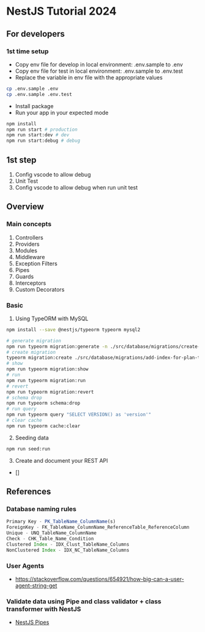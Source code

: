 # NestJS Tutorial 2024

## For developers

### 1st time setup

- Copy env file for develop in local environment: .env.sample to .env
- Copy env file for test in local environment: .env.sample to .env.test
- Replace the variable in env file with the appropriate values

```sh
cp .env.sample .env
cp .env.sample .env.test
```

- Install package
- Run your app in your expected mode

```sh
npm install
npm run start # production
npm run start:dev # dev
npm run start:debug # debug
```

## 1st step

1. Config vscode to allow debug
2. Unit Test
3. Config vscode to allow debug when run unit test

## Overview

### Main concepts

1. Controllers
2. Providers
3. Modules
4. Middleware
5. Exception Filters
6. Pipes
7. Guards
8. Interceptors
9. Custom Decorators

### Basic

1. Using TypeORM with MySQL

```sh
npm install --save @nestjs/typeorm typeorm mysql2
```

```sh
# generate migration
npm run typeorm migration:generate -n ./src/database/migrations/create-plan-table
# create migration
typeorm migration:create ./src/database/migrations/add-index-for-plan-table
# show
npm run typeorm migration:show
# run
npm run typeorm migration:run
# revert
npm run typeorm migration:revert
# schema drop
npm run typeorm schema:drop
# run query
npm run typeorm query "SELECT VERSION() as 'version'"
# clear cache
npm run typeorm cache:clear
```

2. Seeding data

```sh
npm run seed:run
```

3. Create and document your REST API

- []

## References

### Database naming rules

```ts
Primary Key - PK_TableName_ColumnName(s)
ForeignKey - FK_TableName_ColumnName_ReferenceTable_ReferenceColumn
Unique - UNQ_TableName_ColumnName
Check - CHK_Table_Name_Condition
Clustered Index - IDX_Clust_TableName_Columns
NonClustered Index - IDX_NC_TableName_Columns
```

### User Agents

- https://stackoverflow.com/questions/654921/how-big-can-a-user-agent-string-get

### Validate data using Pipe and class validator + class transformer with NestJS

- [NestJS Pipes](https://nextjsvietnam.com/post/nestjs-pipes/)
